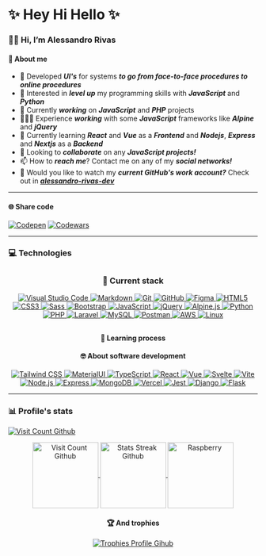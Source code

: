 # ✨ Hey Hi Hello ✨
### 👋🏻 Hi, I’m Alessandro Rivas
#### 💫 About me
- 💯 Developed ***UI's*** for systems ***to go from face-to-face procedures to online procedures***
- 👀 Interested in ***level up*** my programming skills with ***JavaScript*** and ***Python***
- 🔭 Currently ***working*** on ***JavaScript*** and ***PHP*** projects
- 👨🏻‍💻 Experience ***working*** with some ***JavaScript*** frameworks like ***Alpine*** and ***jQuery***
- 🌱 Currently learning ***React*** and ***Vue*** as a ***Frontend*** and ***Nodejs***, ***Express*** and ***Nextjs*** as a ***Backend***
- 💞️ Looking to ***collaborate*** on any ***JavaScript projects!***
- 📫 How to ***reach me***? Contact me on any of my ***social networks!***
- 🍷 Would you like to watch my ***current GitHub's work account?*** Check out in ***<a href="https://github.com/alessandro-rivas-dev" target="_blank">alessandro-rivas-dev</a>***
---
#### 🌐 Share code
[![Codepen](https://img.shields.io/static/v1?style=for-the-badge&message=CodePen&color=000000&logo=CodePen&logoColor=FFFFFF&label=)](https://codepen.io/alessandrror)
[![Codewars](https://img.shields.io/static/v1?style=for-the-badge&message=Codewars&color=B1361E&logo=Codewars&logoColor=FFFFFF&label=)](https://www.codewars.com/users/Alessandrror)
<!-- [![Gmail](https://img.shields.io/static/v1?style=for-the-badge&message=Gmail&color=EA4335&logo=Gmail&logoColor=FFFFFF&label=)](mailto:ssandrorivas@gmail.com)
[![LinkedIn](https://img.shields.io/static/v1?style=for-the-badge&message=LinkedIn&color=0A66C2&logo=LinkedIn&logoColor=FFFFFF&label=)](https://linkedin.com/in/alessandrror)
[![Instagram](https://img.shields.io/static/v1?style=for-the-badge&message=Instagram&color=E4405F&logo=Instagram&logoColor=FFFFFF&label=)](https://instagram.com/alessandrro.r)
[![Spotify](https://img.shields.io/static/v1?style=for-the-badge&message=Spotify&color=1DB954&logo=Spotify&logoColor=FFFFFF&label=)](https://open.spotify.com/user/uninsolent?si=c9edc4229fb24fa4)
[![Discord](https://img.shields.io/static/v1?style=for-the-badge&message=Discord&color=5865F2&logo=Discord&logoColor=FFFFFF&label=)](https://discord.com/users/409197150963236884) -->

---
### 💻 Technologies
##

<h3 align="center">🎒 Current stack</h3>
<p align="center">
    <a href="https://code.visualstudio.com/">
        <img src="https://skillicons.dev/icons?i=vscode" alt="Visual Studio Code">
    </a>
    <a href="https://www.markdownguide.org/">
        <img src="https://skillicons.dev/icons?i=markdown" alt="Markdown">
    </a>
    <a href="https://git-scm.com/">
        <img src="https://skillicons.dev/icons?i=git" alt="Git">
    </a>
    <a href="https://github.com/">
        <img src="https://skillicons.dev/icons?i=github" alt="GitHub">
    </a>
    <a href="https://www.figma.com/">
        <img src="https://skillicons.dev/icons?i=figma" alt="Figma">
    </a>
    <a href="https://developer.mozilla.org/en-US/docs/Web/HTML">
        <img src="https://skillicons.dev/icons?i=html" alt="HTML5">
    </a>
    <a href="https://developer.mozilla.org/en-US/docs/Web/CSS">
        <img src="https://skillicons.dev/icons?i=css" alt="CSS3">
    </a>
    <a href="https://sass-lang.com/">
        <img src="https://skillicons.dev/icons?i=sass" alt="Sass">
    </a>
    <a href="https://getbootstrap.com/">
        <img src="https://skillicons.dev/icons?i=bootstrap" alt="Bootstrap">
    </a>
    <a href="https://developer.mozilla.org/en-US/docs/Web/JavaScript">
        <img src="https://skillicons.dev/icons?i=js" alt="JavaScript">
    </a>
    <a href="https://jquery.com/">
        <img src="https://skillicons.dev/icons?i=jquery" alt="jQuery">
    </a>
    <a href="https://alpinejs.dev/">
        <img src="https://skillicons.dev/icons?i=alpinejs" alt="Alpine.js">
    </a>
    <a href="https://www.python.org/">
        <img src="https://skillicons.dev/icons?i=py" alt="Python">
    </a>
    <a href="https://php.net/">
        <img src="https://skillicons.dev/icons?i=php" alt="PHP">
    </a>
    <a href="https://laravel.com/">
        <img src="https://skillicons.dev/icons?i=laravel" alt="Laravel">
    </a>
    <a href="https://www.mysql.com/">
        <img src="https://skillicons.dev/icons?i=mysql" alt="MySQL">
    </a>
    <a href="https://www.postman.com/">
        <img src="https://skillicons.dev/icons?i=postman" alt="Postman">
    </a>
    <a href="https://aws.amazon.com/">
        <img src="https://skillicons.dev/icons?i=aws" alt="AWS">
    </a>
    <a href="https://linuxmint.com/">
        <img src="https://skillicons.dev/icons?i=linux" alt="Linux">
    </a>
</p>

##
<h4 align="center">📖 Learning process</h4>
<h4 align="center">🤓 About software development</h4>
<p align="center">
    <a href="https://tailwindcss.com/">
        <img src="https://skillicons.dev/icons?i=tailwindcss" alt="Tailwind CSS">
    </a>
    <a href="https://mui.com/">
        <img src="https://skillicons.dev/icons?i=materialui" alt="MaterialUI">
    </a>
    <a href="https://www.typescriptlang.org/">
        <img src="https://skillicons.dev/icons?i=ts" alt="TypeScript">
    </a>
    <a href="https://react.dev/">
        <img src="https://skillicons.dev/icons?i=react" alt="React">
    </a>
    <a href="https://vuejs.org/">
        <img src="https://skillicons.dev/icons?i=vue" alt="Vue">
    </a>
    <a href="https://svelte.dev/">
        <img src="https://skillicons.dev/icons?i=svelte" alt="Svelte">
    </a>
    <a href="https://vitejs.dev/">
        <img src="https://skillicons.dev/icons?i=vite" alt="Vite">
    </a>
    <a href="https://nodejs.org/en">
        <img src="https://skillicons.dev/icons?i=nodejs" alt="Node.js">
    </a>
    <a href="https://expressjs.com/">
        <img src="https://skillicons.dev/icons?i=express" alt="Express">
    </a>
    <a href="https://www.mongodb.com/">
        <img src="https://skillicons.dev/icons?i=mongodb" alt="MongoDB">
    </a>
    <a href="https://vercel.com/">
        <img src="https://skillicons.dev/icons?i=vercel" alt="Vercel">
    </a>
    <a href="https://jestjs.io/">
        <img src="https://skillicons.dev/icons?i=jest" alt="Jest">
    </a>
    <a href="https://www.djangoproject.com/">
        <img src="https://skillicons.dev/icons?i=django" alt="Django">
    </a>
    <a href="https://flask.palletsprojects.com/en/2.3.x/">
        <img src="https://skillicons.dev/icons?i=flask" alt="Flask">
    </a>
</p>
<!-- <h4 align="center">🕹️ About systems</h4>
<p align="center" width="200">
    <a href="https://www.gnu.org/">
        <img src="https://skillicons.dev/icons?i=bash" alt="bash">
    </a>
    <a href="https://www.vim.org/">
        <img src="https://skillicons.dev/icons?i=vim" alt="vim">
    </a>
</p>
<h4 align="center">☁ About DevOps</h4>
<p align="center" width="200">
    <a href="https://cloud.google.com/">
        <img src="https://skillicons.dev/icons?i=gcp" alt="Google Cloud">
    </a>
    <a href="https://firebase.google.com/">
        <img src="https://skillicons.dev/icons?i=firebase" alt="Firebase">
    </a>
</p>
<h4 align="center">🤖 About machine learning</h4>
<p align="center" width="200">
    <a href="https://pytorch.org/">
        <img src="https://skillicons.dev/icons?i=pytorch" alt="pytorch">
    </a>
    <a href="https://www.tensorflow.org/">
        <img src="https://skillicons.dev/icons?i=tensorflow" alt="TensorFlow">
    </a>
</p>
<h4 align="center">🏀 About IOT as a hobby</h4>
<p align="center" width="200">
    <a href="https://www.arduino.cc/">
        <img src="https://skillicons.dev/icons?i=arduino" alt="Arduino">
    </a>
    <a href="https://www.raspberrypi.org/">
        <img src="https://skillicons.dev/icons?i=raspberrypi" alt="Raspberry">
    </a>
</p> -->
<!-- Lock for later -->
<!-- <a href="">
        <img src="https://skillicons.dev/icons?i=astro" alt="Astro">
    </a> 
    <a href="https://deno.com/">
        <img src="https://skillicons.dev/icons?i=deno" alt="Deno">
    </a>
    <a href="https://about.gitlab.com/">
        <img src="https://skillicons.dev/icons?i=gitlab" alt="Gitlab">
    </a>
    <a href="https://www.docker.com/">
        <img src="https://skillicons.dev/icons?i=docker" alt="Docker">
    </a>
    <a href="https://kubernetes.io/">
        <img src="https://skillicons.dev/icons?i=kubernetes" alt="Kubernetes">
    </a>
    <a href="https://www.electronjs.org/">
        <img src="https://skillicons.dev/icons?i=electron" alt="Electron">
    </a>
    <a href="https://fastapi.tiangolo.com/">
        <img src="https://skillicons.dev/icons?i=fastapi" alt="Fastapi">
    </a>
    <a href="https://graphql.org/">
        <img src="https://skillicons.dev/icons?i=graphql" alt="Graphql">
    </a>
    <a href="https://nestjs.com/">
        <img src="https://skillicons.dev/icons?i=nestjs" alt="Nestjs">
    </a>
    <a href="https://threejs.org/">
        <img src="https://skillicons.dev/icons?i=threejs" alt="Threejs">
    </a> 
    <a href="">
        <img src="https://skillicons.dev/icons?i=cs" alt="C sharp">
    </a> 
    <a href="">
        <img src="https://skillicons.dev/icons?i=cpp" alt="C plus plus">
    </a> 
    <a href="">
        <img src="https://skillicons.dev/icons?i=dotnet" alt="Dotnet">
    </a> 
    <a href="">
        <img src="https://skillicons.dev/icons?i=dotnet" alt="Dotnet">
    </a> 
    <a href="https://bun.sh/">
        <img height="50" src="https://github.com/marwin1991/profile-technology-icons/assets/136815194/7e9599e9-0570-4bb6-b17f-676ed589912f" alt="Bun">
    </a> -->
    
---
<h3>📊 Profile's stats</h3>
<a href="https://visitcount.itsvg.in">
  <img src="https://visitcount.itsvg.in/api?id=Alessandrror&label=Profile%20Views&color=12&icon=4&pretty=true" alt="Visit Count Github"/>
</a>
<p align="center">
</p>
<!-- To add more stats use: &show=reviews,discussions_started,discussions_answered,prs_merged,prs_merged_percentage in the query params -->
<p align="center">
    <a href="https://github-readme-stats.vercel.app/">
        <img height="133" align="center" src="https://github-readme-stats.vercel.app/api?username=Alessandrror&theme=dark&hide_border=true&show_icons=true&bg_color=00000000&" alt="Visit Count Github">
    </a>
    <a href="https://github-readme-streak-stats.herokuapp.com/">
        <img height="133" align="center" src="https://github-readme-streak-stats.herokuapp.com/?user=Alessandrror&theme=transparent&hide_border=true" alt="Stats Streak Github">
    </a>
    <a href="https://github-readme-stats.vercel.app/">
        <img height="133" align="center" src="https://github-readme-stats.vercel.app/api/top-langs/?username=Alessandrror&theme=dark&bg_color=00000000&hide_border=true&layout=donut&langs_count=10" alt="Raspberry">
    </a>
</p>
<h4 align="center">🏆 And trophies</h4>
<p align="center">
    <a href="https://github-profile-trophy.vercel.app/">
        <img src="https://github-profile-trophy.vercel.app/?username=alessandrror&theme=darkhub&no-frame=true&margin-w=15&margin-h=15&bg=true&column=7" alt="Trophies Profile Gihub">
    </a>
</p>
<!-- #### 🐦 Latest Tweet
[![](https://gtce.itsvg.in/api?username=Alessandrror)](https://github.com/VishwaGauravIn/github-twitter-card-embed) -->
<!-- ### ✍️ Random Dev Quote
![](https://quotes-github-readme.vercel.app/api?type=horizontal&theme=radical) -->

<!-- <p>
  <img src="https://spotify-github-profile.vercel.app/api/view?uid=11147618695&cover_image=true&theme=novatorem&show_offline=true&background_color=121212&interchange=false&bar_color=53b14f&bar_color_cover=false">
  <img src="https://spotify-recently-played-readme.vercel.app/api?user=uninsolent&count=10">
</p> -->
